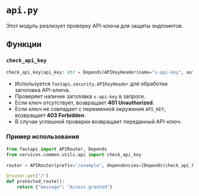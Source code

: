 # `api.py`

Этот модуль реализует проверку API-ключа для защиты эндпоинтов.

## Функции

### `check_api_key`
```python
check_api_key(api_key: str = Depends(APIKeyHeader(name="x-api-key", auto_error=False)))
```
- Используется `fastapi.security.APIKeyHeader` для обработки заголовка API-ключа.
- Проверяет наличие заголовка `x-api-key` в запросе.
- Если ключ отсутствует, возвращает **401 Unauthorized**.
- Если ключ не совпадает с переменной окружения `API_KEY`, возвращает **403 Forbidden**.
- В случае успешной проверки возвращает переданный API-ключ.

### Пример использования
```python
from fastapi import APIRouter, Depends
from services.common.utils.api import check_api_key

router = APIRouter(prefix="/example", dependencies=[Depends(check_api_key)])

@router.get("/")
def protected_route():
    return {"message": "Access granted"}
```
